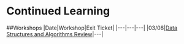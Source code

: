 # Continued Learning

##Workshops
|Date|Workshop|Exit Ticket|
|---|---|---|
|03/08|[Data Structures and Algorithms Review](/workshops/20160308Workshop.md)|---|
